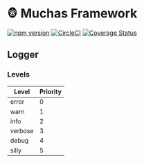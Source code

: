 # ![Muchas Framework](doc/muchas.png) Muchas Framework
[![npm version](https://badge.fury.io/js/muchas-framework.svg)](https://badge.fury.io/js/muchas-framework) [![CircleCI](https://circleci.com/gh/shadowlik/muchas-framework.svg?style=shield)](https://circleci.com/gh/shadowlik/muchas-framework) [![Coverage Status](https://coveralls.io/repos/github/shadowlik/muchas-framework/badge.svg?branch=master)](https://coveralls.io/github/shadowlik/muchas-framework?branch=master)

## Logger

### Levels

|Level|Priority|
|---|---|
|error|0|
|warn|1|
|info|2|
|verbose|3|
|debug|4|
|silly|5|
